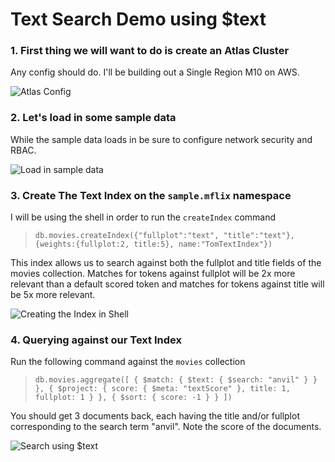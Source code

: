 # Text Search Demo using $text

### 1. First thing we will want to do is create an Atlas Cluster
Any config should do. I'll be building out a Single Region M10 on AWS.

![Atlas Config]()

### 2. Let's load in some sample data
While the sample data loads in be sure to configure network security and RBAC.

![Load in sample data]()

### 3. Create The Text Index on the `sample.mflix` namespace
I will be using the shell in order to run the `createIndex` command
> `db.movies.createIndex({"fullplot":"text", "title":"text"}, {weights:{fullplot:2, title:5}, name:"TomTextIndex"})`

This index allows us to search against both the fullplot and title fields of the movies collection. Matches for tokens against fullplot will be 2x more relevant than a default scored token and matches for tokens against title will be 5x more relevant. 

![Creating the Index in Shell]()

### 4. Querying against our Text Index
Run the following command against the `movies` collection
> `db.movies.aggregate([ { $match: { $text: { $search: "anvil" } } }, { $project: { score: { $meta: "textScore" }, title: 1, fullplot: 1 } }, { $sort: { score: -1 } } ])`

You should get 3 documents back, each having the title and/or fullplot corresponding to the search term "anvil". Note the score of the documents. 

![Search using $text]()
